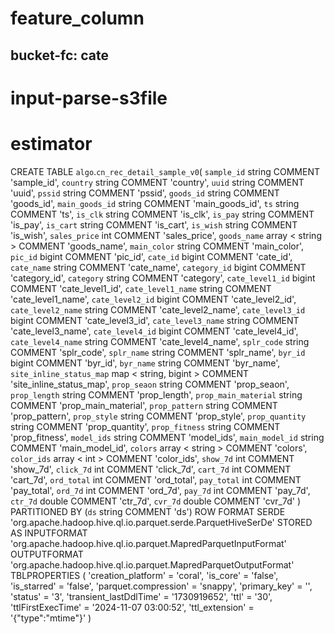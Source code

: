 # feature_column
bucket-fc:
cate
-


# input-parse-s3file

# estimator


CREATE TABLE `algo`.`cn_rec_detail_sample_v0`(
    `sample_id` string COMMENT 'sample_id',
    `country` string COMMENT 'country',
    `uuid` string COMMENT 'uuid',
    `pssid` string COMMENT 'pssid',
    `goods_id` string COMMENT 'goods_id',
    `main_goods_id` string COMMENT 'main_goods_id',
    `ts` string COMMENT 'ts',
    `is_clk` string COMMENT 'is_clk',
    `is_pay` string COMMENT 'is_pay',
    `is_cart` string COMMENT 'is_cart',
    `is_wish` string COMMENT 'is_wish',
    `sales_price` int COMMENT 'sales_price',
    `goods_name` array < string > COMMENT 'goods_name',
    `main_color` string COMMENT 'main_color',
    `pic_id` bigint COMMENT 'pic_id',
    `cate_id` bigint COMMENT 'cate_id',
    `cate_name` string COMMENT 'cate_name',
    `category_id` bigint COMMENT 'category_id',
    `category` string COMMENT 'category',
    `cate_level1_id` bigint COMMENT 'cate_level1_id',
    `cate_level1_name` string COMMENT 'cate_level1_name',
    `cate_level2_id` bigint COMMENT 'cate_level2_id',
    `cate_level2_name` string COMMENT 'cate_level2_name',
    `cate_level3_id` bigint COMMENT 'cate_level3_id',
    `cate_level3_name` string COMMENT 'cate_level3_name',
    `cate_level4_id` bigint COMMENT 'cate_level4_id',
    `cate_level4_name` string COMMENT 'cate_level4_name',
    `splr_code` string COMMENT 'splr_code',
    `splr_name` string COMMENT 'splr_name',
    `byr_id` bigint COMMENT 'byr_id',
    `byr_name` string COMMENT 'byr_name',
    `site_inline_status_map` map < string,
    bigint > COMMENT 'site_inline_status_map',
    `prop_seaon` string COMMENT 'prop_seaon',
    `prop_length` string COMMENT 'prop_length',
    `prop_main_material` string COMMENT 'prop_main_material',
    `prop_pattern` string COMMENT 'prop_pattern',
    `prop_style` string COMMENT 'prop_style',
    `prop_quantity` string COMMENT 'prop_quantity',
    `prop_fitness` string COMMENT 'prop_fitness',
    `model_ids` string COMMENT 'model_ids',
    `main_model_id` string COMMENT 'main_model_id',
    `colors` array < string > COMMENT 'colors',
    `color_ids` array < int > COMMENT 'color_ids',
    `show_7d` int COMMENT 'show_7d',
    `click_7d` int COMMENT 'click_7d',
    `cart_7d` int COMMENT 'cart_7d',
    `ord_total` int COMMENT 'ord_total',
    `pay_total` int COMMENT 'pay_total',
    `ord_7d` int COMMENT 'ord_7d',
    `pay_7d` int COMMENT 'pay_7d',
    `ctr_7d` double COMMENT 'ctr_7d',
    `cvr_7d` double COMMENT 'cvr_7d'
) PARTITIONED BY (`ds` string COMMENT 'ds') ROW FORMAT SERDE 'org.apache.hadoop.hive.ql.io.parquet.serde.ParquetHiveSerDe' STORED AS INPUTFORMAT 'org.apache.hadoop.hive.ql.io.parquet.MapredParquetInputFormat' OUTPUTFORMAT 'org.apache.hadoop.hive.ql.io.parquet.MapredParquetOutputFormat' TBLPROPERTIES (
    'creation_platform' = 'coral',
    'is_core' = 'false',
    'is_starred' = 'false',
    'parquet.compression' = 'snappy',
    'primary_key' = '',
    'status' = '3',
    'transient_lastDdlTime' = '1730919652',
    'ttl' = '30',
    'ttlFirstExecTime' = '2024-11-07 03:00:52',
    'ttl_extension' = '{\"type\":\"mtime\"}'
)